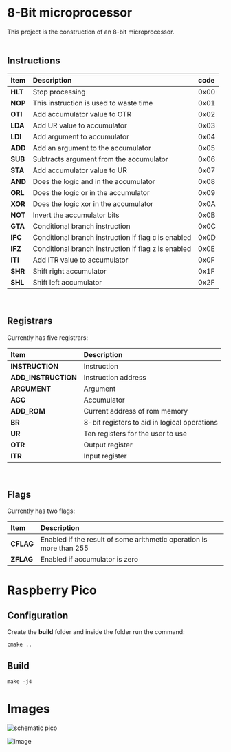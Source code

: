 # 8-Bit microprocessor

This project is the construction of an 8-bit microprocessor. <br>
<br>

## Instructions

| Item    | Description                                         | code |
| :------ | :-------------------------------------------------- | :--- |
| **HLT** | Stop processing                                     | 0x00 |
| **NOP** | This instruction is used to waste time              | 0x01 |
| **OTI** | Add accumulator value to OTR                        | 0x02 |
| **LDA** | Add UR value to accumulator                         | 0x03 |
| **LDI** | Add argument to accumulator                         | 0x04 |
| **ADD** | Add an argument to the accumulator                  | 0x05 |
| **SUB** | Subtracts argument from the accumulator             | 0x06 |
| **STA** | Add accumulator value to UR                         | 0x07 |
| **AND** | Does the logic and in the accumulator               | 0x08 |
| **ORL** | Does the logic or in the accumulator                | 0x09 |
| **XOR** | Does the logic xor in the accumulator               | 0x0A |
| **NOT** | Invert the accumulator bits                         | 0x0B |
| **GTA** | Conditional branch instruction                      | 0x0C |
| **IFC** | Conditional branch instruction if flag c is enabled | 0x0D |
| **IFZ** | Conditional branch instruction if flag z is enabled | 0x0E |
| **ITI** | Add ITR value to accumulator                        | 0x0F |
| **SHR** | Shift right accumulator                             | 0x1F |
| **SHL** | Shift left accumulator                              | 0x2F |

<br>

## Registrars

Currently has five registrars:<br>

| Item                | Description                                  |
| :------------------ | :------------------------------------------- |
| **INSTRUCTION**     | Instruction                                  |
| **ADD_INSTRUCTION** | Instruction address                          |
| **ARGUMENT**        | Argument                                     |
| **ACC**             | Accumulator                                  |
| **ADD_ROM**         | Current address of rom memory                |
| **BR**              | 8-bit registers to aid in logical operations |
| **UR**              | Ten registers for the user to use            |
| **OTR**             | Output register                              |
| **ITR**             | Input register                               |

<br>

## Flags

Currently has two flags: <br>

| Item      | Description                                                         |
| :-------- | :------------------------------------------------------------------ |
| **CFLAG** | Enabled if the result of some arithmetic operation is more than 255 |
| **ZFLAG** | Enabled if accumulator is zero                                      |

# Raspberry Pico

## Configuration

Create the **build** folder and inside the folder run the command:

```
cmake ..
```

## Build

```
make -j4
```

# Images

<img src="https://i.ibb.co/p4ZFmNb/Captura-de-Tela-2023-06-04-a-s-17-51-23.png" alt="schematic pico" border="0"><br>

<img src="https://i.ibb.co/hWwSsb1/IMG-4650.jpg" alt="image" border="0">
